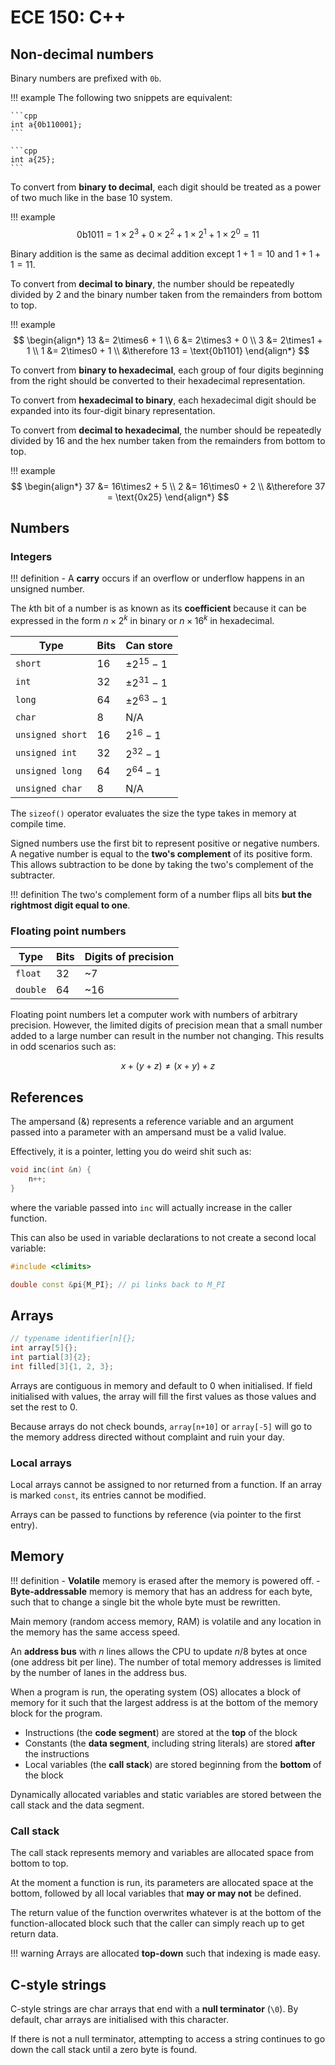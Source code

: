 # ECE 150: C++

## Non-decimal numbers

Binary numbers are prefixed with `0b`.

!!! example
    The following two snippets are equivalent:
    
    ```cpp
    int a{0b110001};
    ```
    
    ```cpp
    int a{25};
    ```

To convert from **binary to decimal**, each digit should be treated as a power of two much like in the base 10 system.

!!! example
    $$
    \text{0b1011}=1\times2^3 + 0\times2^2+1\times2^1+1\times2^0=11
    $$

Binary addition is the same as decimal addition except $1+1=10$ and $1+1+1=11$.

To convert from **decimal to binary**, the number should be repeatedly divided by 2 and the binary number taken from the remainders from bottom to top.

!!! example
    $$
    \begin{align*}
    13 &= 2\times6 + 1 \\
    6 &= 2\times3 + 0 \\
    3 &= 2\times1 + 1 \\
    1 &= 2\times0 + 1
    \\
    &\therefore 13 = \text{0b1101}
    \end{align*}
    $$

To convert from **binary to hexadecimal**, each group of four digits beginning from the right should be converted to their hexadecimal representation.

To convert from **hexadecimal to binary**, each hexadecimal digit should be expanded into its four-digit binary representation.

To convert from **decimal to hexadecimal**, the number should be repeatedly divided by 16 and the hex number taken from the remainders from bottom to top.

!!! example
    $$
    \begin{align*}
    37 &= 16\times2 + 5 \\
    2 &= 16\times0 + 2
    \\
    &\therefore 37 = \text{0x25}
    \end{align*}
    $$

## Numbers

### Integers

!!! definition
    - A **carry** occurs if an overflow or underflow happens in an unsigned number.

The $k$th bit of a number is as known as its **coefficient** because it can be expressed in the form $n\times 2^k$ in binary or $n\times 16^k$ in hexadecimal.

| Type | Bits | Can store |
| --- | --- | --- |
| `short` | 16 | $\pm2^{15}-1$ |
| `int` | 32 | $\pm2^{31}-1$ |
| `long` | 64 | $\pm2^{63}-1$ |
| `char` | 8 | N/A |
| `unsigned short` | 16 | $2^{16}-1$ |
| `unsigned int` | 32 | $2^{32}-1$ |
| `unsigned long` | 64 | $2^{64}-1$ |
| `unsigned char` | 8 | N/A |

The `sizeof()` operator evaluates the size the type takes in memory at compile time.

Signed numbers use the first bit to represent positive or negative numbers. A negative number is equal to the **two's complement** of its positive form. This allows subtraction to be done by taking the two's complement of the subtracter.

!!! definition
    The two's complement form of a number flips all bits **but the rightmost digit equal to one**.

### Floating point numbers

| Type | Bits | Digits of precision |
| --- | --- | --- |
| `float` | 32 | ~7 |
| `double` | 64 | ~16 |

Floating point numbers let a computer work with numbers of arbitrary precision. However, the limited digits of precision mean that a small number added to a large number can result in the number not changing. This results in odd scenarios such as:

$$
x+(y+z)\neq(x+y)+z
$$

## References

The ampersand (&) represents a reference variable and an argument passed into a parameter with an ampersand must be a valid lvalue.

Effectively, it is a pointer, letting you do weird shit such as:

```cpp
void inc(int &n) {
    n++;
}
```

where the variable passed into `inc` will actually increase in the caller function.

This can also be used in variable declarations to not create a second local variable:

```cpp
#include <climits>

double const &pi{M_PI}; // pi links back to M_PI
```

## Arrays

```cpp
// typename identifier[n]{};
int array[5]{};
int partial[3]{2};
int filled[3]{1, 2, 3};
```

Arrays are contiguous in memory and default to 0 when initialised. If field initialised with values, the array will fill the first values as those values and set the rest to 0.

Because arrays do not check bounds, `array[n+10]` or `array[-5]` will go to the memory address directed without complaint and ruin your day.

### Local arrays

Local arrays cannot be assigned to nor returned from a function. If an array is marked `const`, its entries cannot be modified.

Arrays can be passed to functions by reference (via pointer to the first entry).

## Memory

!!! definition
    - **Volatile** memory is erased after the memory is powered off.
    - **Byte-addressable** memory is memory that has an address for each byte, such that to change a single bit the whole byte must be rewritten.

Main memory (random access memory, RAM) is volatile and any location in the memory has the same access speed.

An **address bus** with $n$ lines allows the CPU to update $n/8$ bytes at once (one address bit per line). The number of total memory addresses is limited by the number of lanes in the address bus.

When a program is run, the operating system (OS) allocates a block of memory for it such that the largest address is at the bottom of the memory block for the program.

 - Instructions (the **code segment**) are stored at the **top** of the block
 - Constants (the **data segment**, including string literals) are stored **after** the instructions
 - Local variables (the **call stack**) are stored beginning from the **bottom** of the block

Dynamically allocated variables and static variables are stored between the call stack and the data segment.

### Call stack

The call stack represents memory and variables are allocated space from bottom to top.

At the moment a function is run, its parameters are allocated space at the bottom, followed by all local variables that **may or may not** be defined.

The return value of the function overwrites whatever is at the bottom of the function-allocated block such that the caller can simply reach up to get return data.

!!! warning
    Arrays are allocated **top-down** such that indexing is made easy.

## C-style strings

C-style strings are char arrays that end with a **null terminator** (`\0`). By default, char arrays are initialised with this character.

If there is not a null terminator, attempting to access a string continues to go down the call stack until a zero byte is found.
